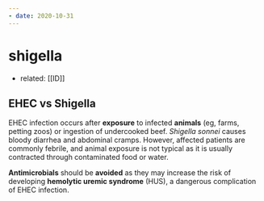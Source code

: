 ```yaml
---
- date: 2020-10-31
---
```


# shigella

- related: [[ID]]

## EHEC vs Shigella

<!-- EHEC vs Shigella, rx --> 

EHEC infection occurs after **exposure** to infected **animals** (eg, farms, petting zoos) or ingestion of undercooked beef. _Shigella_ _sonnei_ causes bloody diarrhea and abdominal  cramps. However, affected patients are commonly febrile, and animal  exposure is not typical as it is usually contracted through contaminated food or water.

**Antimicrobials** should be **avoided** as they may increase the risk of developing **hemolytic uremic syndrome** (HUS), a dangerous complication of EHEC infection.
